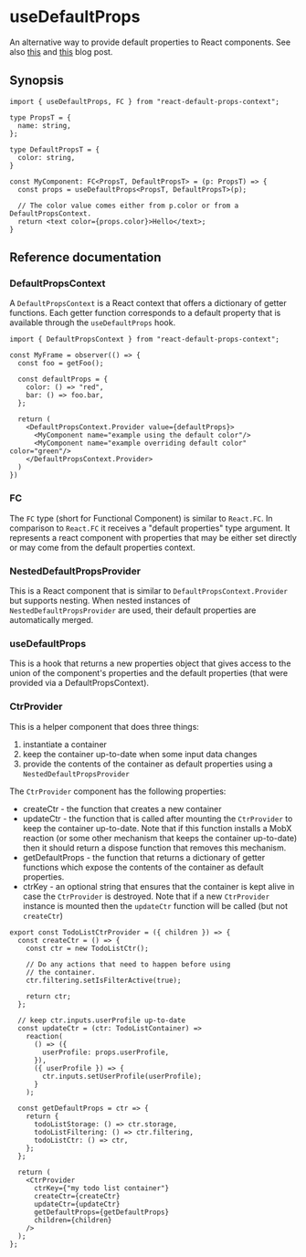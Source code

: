 # useDefaultProps

An alternative way to provide default properties to React components.
See also [this](https://mnieber.github.io/react/typescript/2020/05/23/using-default-properties-in-react.html) and
[this](https://mnieber.github.io/react/2020/05/26/inserting-facets-into-react-components.html) blog post.

## Synopsis

```
import { useDefaultProps, FC } from "react-default-props-context";

type PropsT = {
  name: string,
};

type DefaultPropsT = {
  color: string,
}

const MyComponent: FC<PropsT, DefaultPropsT> = (p: PropsT) => {
  const props = useDefaultProps<PropsT, DefaultPropsT>(p);

  // The color value comes either from p.color or from a DefaultPropsContext.
  return <text color={props.color}>Hello</text>;
}
```

## Reference documentation

### DefaultPropsContext

A `DefaultPropsContext` is a React context that offers a dictionary of getter functions.
Each getter function corresponds to a default property that is available through
the `useDefaultProps` hook.

```
import { DefaultPropsContext } from "react-default-props-context";

const MyFrame = observer(() => {
  const foo = getFoo();

  const defaultProps = {
    color: () => "red",
    bar: () => foo.bar,
  };

  return (
    <DefaultPropsContext.Provider value={defaultProps}>
      <MyComponent name="example using the default color"/>
      <MyComponent name="example overriding default color" color="green"/>
    </DefaultPropsContext.Provider>
  )
})
```

### FC

The `FC` type (short for Functional Component) is similar to `React.FC`. In comparison to `React.FC` it
receives a "default properties" type argument. It represents a react component with properties
that may be either set directly or may come from the default properties context.

### NestedDefaultPropsProvider

This is a React component that is similar to `DefaultPropsContext.Provider` but supports nesting.
When nested instances of `NestedDefaultPropsProvider` are used, their default properties are automatically merged.

### useDefaultProps

This is a hook that returns a new properties object that gives access to the union of the component's properties
and the default properties (that were provided via a DefaultPropsContext).

### CtrProvider

This is a helper component that does three things:

1. instantiate a container
2. keep the container up-to-date when some input data changes
3. provide the contents of the container as default properties using a `NestedDefaultPropsProvider`

The `CtrProvider` component has the following properties:

- createCtr - the function that creates a new container
- updateCtr - the function that is called after mounting the `CtrProvider` to keep the container up-to-date.
  Note that if this function installs a MobX reaction (or some other mechanism that keeps the container
  up-to-date) then it should return a dispose function that removes this mechanism.
- getDefaultProps - the function that returns a dictionary of getter functions which expose the contents of the
  container as default properties.
- ctrKey - an optional string that ensures that the container is kept alive in case the `CtrProvider` is destroyed.
  Note that if a new `CtrProvider` instance is mounted then the `updateCtr` function will be called (but not
  `createCtr`)

```
export const TodoListCtrProvider = ({ children }) => {
  const createCtr = () => {
    const ctr = new TodoListCtr();

    // Do any actions that need to happen before using
    // the container.
    ctr.filtering.setIsFilterActive(true);

    return ctr;
  };

  // keep ctr.inputs.userProfile up-to-date
  const updateCtr = (ctr: TodoListContainer) =>
    reaction(
      () => ({
        userProfile: props.userProfile,
      }),
      ({ userProfile }) => {
        ctr.inputs.setUserProfile(userProfile);
      }
    );

  const getDefaultProps = ctr => {
    return {
      todoListStorage: () => ctr.storage,
      todoListFiltering: () => ctr.filtering,
      todoListCtr: () => ctr,
    };
  };

  return (
    <CtrProvider
      ctrKey={"my todo list container"}
      createCtr={createCtr}
      updateCtr={updateCtr}
      getDefaultProps={getDefaultProps}
      children={children}
    />
  );
};
```
